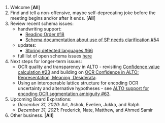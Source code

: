 1. Welcome [**All**]
2. Find and tell a non-offensive, maybe self-deprecating joke before the meeting begins and/or after it ends. [**All**]
3. Review recent schema issues:
   * handwriting support: 
      * [Reading Order #18](https://github.com/altoxml/schema/issues/18)
      * [Schema documentation about use of SP needs clarification #54](https://github.com/altoxml/schema/issues/54)
   * updates:
      * [Storing detected languages #66](https://github.com/altoxml/schema/issues/66)
   * full list of open schema issues [here](https://github.com/altoxml/schema/issues)
4. Next steps for longer-term issues: 
   * OCR quality and transparency in ALTO - revisiting [Confidence value calculation #23](https://github.com/altoxml/schema/issues/23) and building on [OCR Confidence in ALTO: Representation, Meaning, Desiderata](https://docs.google.com/document/d/1JkbqfEb8pkwTdMSyjXJRfdpshlWoVbFn47uYfqB4O_Q/edit).
   * Using an interoperable lattice structure for encoding OCR uncertainty and alternative hypotheses - see [ALTO support for encoding OCR segmentation ambiguity #63](https://github.com/altoxml/schema/issues/63).
5. Upcoming Board Expirations:
   * _December 31, 2020_: Art, Ashok, Evelien, Jukka, and Ralph
   * _December 31, 2021_: Frederick, Nate, Matthew, and Ahmed Samir
6. Other business. [**All**]
